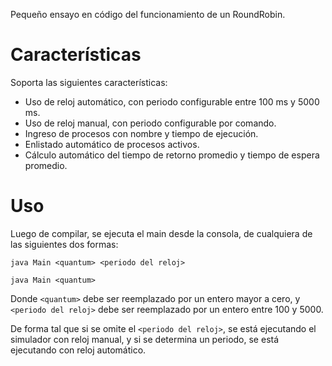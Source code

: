 Pequeño ensayo en código del funcionamiento de un RoundRobin.

# Características
Soporta las siguientes características:
* Uso de reloj automático, con periodo configurable entre 100 ms y 5000 ms.
* Uso de reloj manual, con periodo configurable por comando.
* Ingreso de procesos con nombre y tiempo de ejecución.
* Enlistado automático de procesos activos.
* Cálculo automático del tiempo de retorno promedio y tiempo de espera promedio.

# Uso
Luego de compilar, se ejecuta el main desde la consola, de cualquiera de las siguientes dos formas:

`java Main <quantum> <periodo del reloj>`

`java Main <quantum>`

Donde `<quantum>` debe ser reemplazado por un entero mayor a cero, y `<periodo del reloj>` debe ser reemplazado por un entero entre 100 y 5000.

De forma tal que si se omite el `<periodo del reloj>`, se está ejecutando el simulador con reloj manual, y si se determina un periodo, se está ejecutando con reloj automático.
